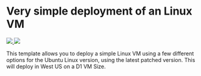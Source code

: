 # Very simple deployment of an Linux VM

<a href="https://portal.azure.com/#create/Microsoft.Template/uri/https%3A%2F%2Fraw.githubusercontent.com%2FAzure%2Fazure-quickstart-templates%2Fmaster%2F101-vm-simple-linux%2Fazuredeploy.json" target="_blank">
    <img src="http://azuredeploy.net/deploybutton.png"/>
</a>
<a href="http://armviz.io/#/?load=https%3A%2F%2Fraw.githubusercontent.com%2FAzure%2Fazure-quickstart-templates%2Fmaster%2F101-vm-simple-linux%2Fazuredeploy.json" target="_blank">
    <img src="http://armviz.io/visualizebutton.png"/>
</a>


This template allows you to deploy a simple Linux VM using a few different options for the Ubuntu Linux version, using the latest patched version. This will deploy in West US on a D1 VM Size.